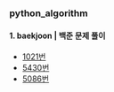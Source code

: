 ### python_algorithm
#### 1. baekjoon | 백준 문제 풀이
* [1021번](https://github.com/Joanne19-drive/python_algorithm/blob/main/baekjoon/1021.py)
* [5430번](https://github.com/Joanne19-drive/python_algorithm/blob/main/baekjoon/5430.py)
* [5086번](https://github.com/Joanne19-drive/python_algorithm/blob/main/baekjoon/5086.py)
